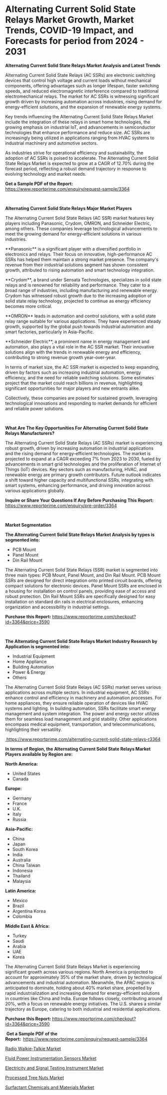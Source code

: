 <p><h1>Alternating Current Solid State Relays Market Growth, Market Trends, COVID-19 Impact, and Forecasts for period from 2024 - 2031</h1></p><p><strong>Alternating Current Solid State Relays Market Analysis and Latest Trends</strong></p>
<p><p>Alternating Current Solid State Relays (AC SSRs) are electronic switching devices that control high voltage and current loads without mechanical components, offering advantages such as longer lifespan, faster switching speeds, and reduced electromagnetic interference compared to traditional electromechanical relays. The market for AC SSRs is witnessing significant growth driven by increasing automation across industries, rising demand for energy-efficient solutions, and the expansion of renewable energy systems. </p><p>Key trends influencing the Alternating Current Solid State Relays Market include the integration of these relays in smart home technologies, the growing emphasis on industrial IoT, and advancements in semiconductor technologies that enhance performance and reduce size. AC SSRs are increasingly being utilized in applications ranging from HVAC systems to industrial machinery and automotive sectors. </p><p>As industries strive for operational efficiency and sustainability, the adoption of AC SSRs is poised to accelerate. The Alternating Current Solid State Relays Market is expected to grow at a CAGR of 12.70% during the forecast period, reflecting a robust demand trajectory in response to evolving technology and market needs.</p></p>
<p><strong>Get a Sample PDF of the Report:&nbsp;</strong> <a href="https://www.reportprime.com/enquiry/request-sample/3364?utm_campaign=1479&utm_medium=2&utm_source=Github&utm_content=ia&utm_term=10102024&utm_id=alternating-current-solid-state-relays">https://www.reportprime.com/enquiry/request-sample/3364</a></p>
<p>&nbsp;</p>
<p><strong>Alternating Current Solid State Relays Major Market Players</strong></p>
<p><p>The Alternating Current Solid State Relays (AC SSR) market features key players including Panasonic, Crydom, OMRON, and Schneider Electric, among others. These companies leverage technological advancements to meet the growing demand for energy-efficient solutions in various industries.</p><p>**Panasonic** is a significant player with a diversified portfolio in electronics and relays. Their focus on innovative, high-performance AC SSRs has helped them maintain a strong market presence. The company's revenue from their industrial solutions segment has shown consistent growth, attributed to rising automation and smart technology integration.</p><p>**Crydom**, a brand under Sensata Technologies, specializes in solid state relays and is renowned for reliability and performance. They cater to a broad range of industries, including manufacturing and renewable energy. Crydom has witnessed robust growth due to the increasing adoption of solid state relay technology, projected to continue as energy efficiency becomes more critical.</p><p>**OMRON** leads in automation and control solutions, with a solid state relay range suitable for various applications. They have experienced steady growth, supported by the global push towards industrial automation and smart factories, particularly in Asia-Pacific.</p><p>**Schneider Electric**, a prominent name in energy management and automation, also plays a vital role in the AC SSR market. Their innovative solutions align with the trends in renewable energy and efficiency, contributing to strong revenue growth year-over-year.</p><p>In terms of market size, the AC SSR market is expected to keep expanding, driven by factors such as increasing industrial automation, energy efficiency, and the need for reliable switching solutions. Some estimates project that the market could reach billions in revenue, highlighting significant opportunities for major players and new entrants alike. </p><p>Collectively, these companies are poised for sustained growth, leveraging technological innovations and responding to market demands for efficient and reliable power solutions.</p></p>
<p>&nbsp;</p>
<p><strong>What Are The Key Opportunities For Alternating Current Solid State Relays Manufacturers?</strong></p>
<p><p>The Alternating Current Solid State Relays (AC SSRs) market is experiencing robust growth, driven by increasing automation in industrial applications and the rising demand for energy-efficient technologies. The market is projected to expand at a CAGR exceeding 7% from 2023 to 2030, fueled by advancements in smart grid technologies and the proliferation of Internet of Things (IoT) devices. Key sectors such as manufacturing, HVAC, and renewable energy are primary growth contributors. Future outlook indicates a shift toward higher capacity and multifunctional SSRs, integrating with smart systems, enhancing performance, and driving innovation across various applications globally.</p></p>
<p><strong>Inquire or Share Your Questions If Any Before Purchasing This Report:</strong> <a href="https://www.reportprime.com/enquiry/pre-order/3364?utm_campaign=1479&utm_medium=2&utm_source=Github&utm_content=ia&utm_term=10102024&utm_id=alternating-current-solid-state-relays">https://www.reportprime.com/enquiry/pre-order/3364</a></p>
<p>&nbsp;</p>
<p><strong>Market Segmentation</strong></p>
<p><strong>The Alternating Current Solid State Relays Market Analysis by types is segmented into:</strong></p>
<p><ul><li>PCB Mount</li><li>Panel Mount</li><li>Din Rail Mount</li></ul></p>
<p><p>The Alternating Current Solid State Relays (SSR) market is segmented into three main types: PCB Mount, Panel Mount, and Din Rail Mount. PCB Mount SSRs are designed for direct integration onto printed circuit boards, offering compact solutions for electronic devices. Panel Mount SSRs are enclosed in a housing for installation on control panels, providing ease of access and robust protection. Din Rail Mount SSRs are specifically designed for easy installation on standard din rails in electrical enclosures, enhancing organization and accessibility in industrial settings.</p></p>
<p><strong>Purchase this Report:&nbsp;</strong><a href="https://www.reportprime.com/checkout?id=3364&price=3590&utm_campaign=1479&utm_medium=2&utm_source=Github&utm_content=ia&utm_term=10102024&utm_id=alternating-current-solid-state-relays">https://www.reportprime.com/checkout?id=3364&price=3590</a></p>
<p>&nbsp;</p>
<p><strong>The Alternating Current Solid State Relays Market Industry Research by Application is segmented into:</strong></p>
<p><ul><li>Industrial Equipment</li><li>Home Appliance</li><li>Building Automation</li><li>Power & Energy</li><li>Others</li></ul></p>
<p><p>The Alternating Current Solid State Relays (AC SSRs) market serves various applications across multiple sectors. In industrial equipment, AC SSRs enhance control and efficiency in machinery and automation processes. For home appliances, they ensure reliable operation of devices like HVAC systems and lighting. In building automation, SSRs facilitate smart energy management and system integration. The power and energy sector utilizes them for seamless load management and grid stability. Other applications encompass medical equipment, transportation, and telecommunications, highlighting their versatility.</p></p>
<p><a href="https://www.reportprime.com/alternating-current-solid-state-relays-r3364?utm_campaign=1479&utm_medium=2&utm_source=Github&utm_content=ia&utm_term=10102024&utm_id=alternating-current-solid-state-relays">&nbsp;https://www.reportprime.com/alternating-current-solid-state-relays-r3364</a></p>
<p><strong>In terms of Region, the Alternating Current Solid State Relays Market Players available by Region are:</strong></p>
<p>
    <p> <strong> North America: </strong>
        <ul>
            <li>United States</li>
            <li>Canada</li>
        </ul>
        </p> 
    <p> <strong> Europe: </strong>
        <ul>
            <li>Germany</li>
            <li>France</li>
            <li>U.K.</li>
            <li>Italy</li>
            <li>Russia</li>
        </ul>
        </p> 
    <p> <strong> Asia-Pacific: </strong>
        <ul>
            <li>China</li>
            <li>Japan</li>
            <li>South Korea</li>
            <li>India</li>
            <li>Australia</li>
            <li>China Taiwan</li>
            <li>Indonesia</li>
            <li>Thailand</li>
            <li>Malaysia</li>
        </ul>
        </p> 
    <p> <strong> Latin America: </strong>
        <ul>
            <li>Mexico</li>
            <li>Brazil</li>
            <li>Argentina Korea</li>
            <li>Colombia</li>
        </ul>
        </p> 
    <p> <strong> Middle East & Africa: </strong>
        <ul>
            <li>Turkey</li>
            <li>Saudi</li>
            <li>Arabia</li>
            <li>UAE</li>
            <li>Korea</li>
        </ul>
    </p>
    </p>
<p><p>The Alternating Current Solid State Relays Market is experiencing significant growth across various regions. North America is projected to account for approximately 35% of the market share, driven by technological advancements and industrial automation. Meanwhile, the APAC region is anticipated to dominate, holding about 40% market share, propelled by rapid industrialization and increasing demand for energy-efficient solutions in countries like China and India. Europe follows closely, contributing around 20%, with a focus on renewable energy initiatives. The U.S. shares a similar trajectory as Europe, catering to both industrial and residential applications.</p></p>
<p><strong>Purchase this Report: </strong><a href="https://www.reportprime.com/checkout?id=3364&price=3590&utm_campaign=1479&utm_medium=2&utm_source=Github&utm_content=ia&utm_term=10102024&utm_id=alternating-current-solid-state-relays">https://www.reportprime.com/checkout?id=3364&price=3590</a></p>
<p>&nbsp;<strong>Get a Sample PDF of the Report:&nbsp;&nbsp;</strong><a href="https://www.reportprime.com/enquiry/request-sample/3364?utm_campaign=1479&utm_medium=2&utm_source=Github&utm_content=ia&utm_term=10102024&utm_id=alternating-current-solid-state-relays">https://www.reportprime.com/enquiry/request-sample/3364</a></p>
<p><strong></strong></p>
<p><p><a href="https://www.linkedin.com/pulse/radio-walkie-talkie-market-size-share-analysis-growth-ttfae?utm_campaign=1479&utm_medium=2&utm_source=Github&utm_content=ia&utm_term=10102024&utm_id=alternating-current-solid-state-relays">Radio Walkie-Talkie Market</a></p><p><a href="https://www.linkedin.com/pulse/global-fluid-power-instrumentation-sensors-market-focus-xnade?utm_campaign=1479&utm_medium=2&utm_source=Github&utm_content=ia&utm_term=10102024&utm_id=alternating-current-solid-state-relays">Fluid Power Instrumentation Sensors Market</a></p><p><a href="https://www.linkedin.com/pulse/electricity-signal-testing-instrument-market-indicators-wfdie?utm_campaign=1479&utm_medium=2&utm_source=Github&utm_content=ia&utm_term=10102024&utm_id=alternating-current-solid-state-relays">Electricity and Signal Testing Instrument Market</a></p><p><a href="https://issuu.com/reportprime-2/docs/processed-tree-nuts-market-size-203_02a9e54090912c?utm_campaign=1479&utm_medium=2&utm_source=Github&utm_content=ia&utm_term=10102024&utm_id=alternating-current-solid-state-relays">Processed Tree Nuts Market</a></p><p><a href="https://www.linkedin.com/pulse/surfactant-chemicals-materials-market-size-growing-cagr-66-report-quuwe?utm_campaign=1479&utm_medium=2&utm_source=Github&utm_content=ia&utm_term=10102024&utm_id=alternating-current-solid-state-relays">Surfactant Chemicals and Materials Market</a></p></p>